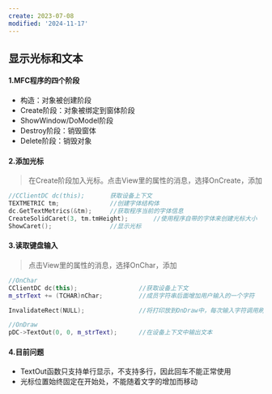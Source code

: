 ```yaml
---
create: 2023-07-08
modified: '2024-11-17'
---
```


## 显示光标和文本

#### 1.MFC程序的四个阶段

* 构造：对象被创建阶段
* Create阶段：对象被绑定到窗体阶段
* ShowWindow/DoModel阶段
* Destroy阶段：销毁窗体
* Delete阶段：销毁对象

#### 2.添加光标

> 在Create阶段加入光标。点击View里的属性的消息，选择OnCreate，添加

```C++
//CClientDC dc(this);		获取设备上下文
TEXTMETRIC tm;				//创建字体结构体
dc.GetTextMetrics(&tm);		//获取程序当前的字体信息
CreateSolidCaret(3, tm.tmHeight);		//使用程序自带的字体来创建光标大小
ShowCaret();				//显示光标
```

#### 3.读取键盘输入

>点击View里的属性的消息，选择OnChar，添加

```C++
//OnChar
CClientDC dc(this);					//获取设备上下文
m_strText += (TCHAR)nChar;			//成员字符串后面增加用户输入的一个字符

InvalidateRect(NULL);				//将打印放到OnDraw中，每次输入字符调用刷新（同时每次窗口刷新也都自动将字体再打印一遍）

//OnDraw
pDC->TextOut(0, 0, m_strText);		//在设备上下文中输出文本
```

#### 4.目前问题

* TextOut函数只支持单行显示，不支持多行，因此回车不能正常使用
* 光标位置始终固定在开始处，不能随着文字的增加而移动